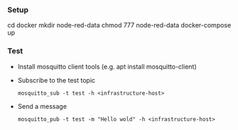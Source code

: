### Setup ###

cd docker
mkdir node-red-data
chmod 777 node-red-data
docker-compose up

### Test ###

* Install mosquitto client tools (e.g. apt install mosquitto-client)
* Subscribe to the test topic

      mosquitto_sub -t test -h <infrastructure-host>

* Send a message

      mosquitto_pub -t test -m "Hello wold" -h <infrastructure-host>
